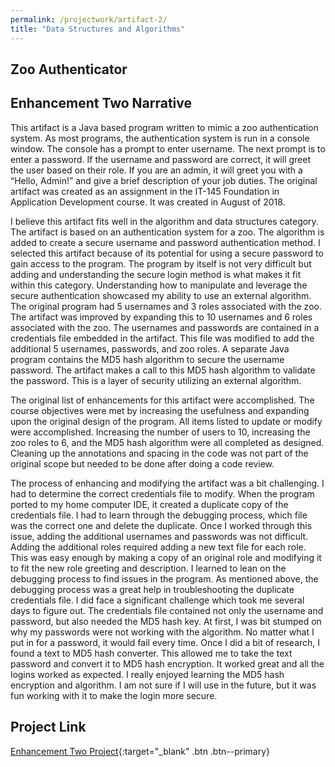 ```yaml
---
permalink: /projectwork/artifact-2/
title: "Data Structures and Algorithms"
---
```

## Zoo Authenticator

## Enhancement Two Narrative

This artifact is a Java based program written to mimic a zoo authentication system.  As most programs, the authentication system is run in a console window.  The console has a prompt to enter username.  The next prompt is to enter a password.  If the username and password are correct, it will greet the user based on their role.  If you are an admin, it will greet you with a “Hello, Admin!” and give a brief description of your job duties.  The original artifact was created as an assignment in the IT-145 Foundation in Application Development course.  It was created in August of 2018.

I believe this artifact fits well in the algorithm and data structures category.  The artifact is based on an authentication system for a zoo.  The algorithm is added to create a secure username and password authentication method.  I selected this artifact because of its potential for using a secure password to gain access to the program.  The program by itself is not very difficult but adding and understanding the secure login method is what makes it fit within this category.  Understanding how to manipulate and leverage the secure authentication showcased my ability to use an external algorithm.  The original program had 5 usernames and 3 roles associated with the zoo.  The artifact was improved by expanding this to 10 usernames and 6 roles associated with the zoo.  The usernames and passwords are contained in a credentials file embedded in the artifact.  This file was modified to add the additional 5 usernames, passwords, and zoo roles.  A separate Java program contains the MD5 hash algorithm to secure the username password.  The artifact makes a call to this MD5 hash algorithm to validate the password.  This is a layer of security utilizing an external algorithm.

The original list of enhancements for this artifact were accomplished.  The course objectives were met by increasing the usefulness and expanding upon the original design of the program.  All items listed to update or modify were accomplished.  Increasing the number of users to 10, increasing the zoo roles to 6, and the MD5 hash algorithm were all completed as designed.  Cleaning up the annotations and spacing in the code was not part of the original scope but needed to be done after doing a code review.

The process of enhancing and modifying the artifact was a bit challenging.  I had to determine the correct credentials file to modify.  When the program ported to my home computer IDE, it created a duplicate copy of the credentials file.  I had to learn through the debugging process, which file was the correct one and delete the duplicate.  Once I worked through this issue, adding the additional usernames and passwords was not difficult.  Adding the additional roles required adding a new text file for each role.  This was easy enough by making a copy of an original role and modifying it to fit the new role greeting and description.  I learned to lean on the debugging process to find issues in the program.  As mentioned above, the debugging process was a great help in troubleshooting the duplicate credentials file.  I did face a significant challenge which took me several days to figure out.  The credentials file contained not only the username and password, but also needed the MD5 hash key.  At first, I was bit stumped on why my passwords were not working with the algorithm.  No matter what I put in for a password, it would fail every time.  Once I did a bit of research, I found a text to MD5 hash converter.  This allowed me to take the text password and convert it to MD5 hash encryption.  It worked great and all the logins worked as expected.  I really enjoyed learning the MD5 hash encryption and algorithm.  I am not sure if I will use in the future, but it was fun working with it to make the login more secure.

## Project Link
[Enhancement Two Project](https://github.com/leeyates71/leeyates71.github.io/tree/master/_projectwork/zooauthenticator){:target="_blank" .btn .btn--primary}

